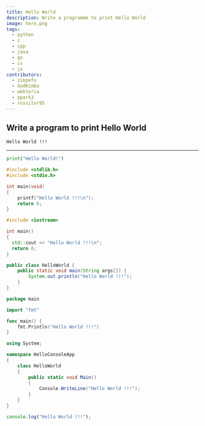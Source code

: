 ```yaml
---
title: Hello World
description: Write a programme to print Hello World
image: hero.png
tags:
  - python
  - c
  - cpp
  - java
  - go
  - cs
  - js
contributors:
  - zikpefu
  - GodKimba
  - wkktoria
  - ppark3
  - rossilor95
---
```


## Write a program to print Hello World

```txt
Hello World !!!
```

---

<CodeBlock>

```python
print("Hello World!")
```

```c
#include <stdlib.h>
#include <stdio.h>

int main(void)
{
    printf("Hello World !!!\n");
    return 0;
}
```

```cpp
#include <iostream>

int main()
{
  std::cout << "Hello World !!!\n";
  return 0;
}

```

```java
public class HelloWorld {
    public static void main(String args[]) {
        System.out.println("Hello World !!!");
    }
}
```

```go
package main

import "fmt"

func main() {
	fmt.Println("Hello World !!!")
}
```

```cs
using System;

namespace HelloConsoleApp
{
    class HelloWorld
    {
        public static void Main()
        {
            Console.WriteLine("Hello World !!!");
        }
    }
}
```

```javascript
console.log("Hello World !!!");
```

</CodeBlock>
